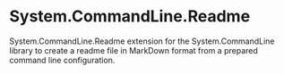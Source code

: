 # System.CommandLine.Readme

System.CommandLine.Readme extension for the System.CommandLine library to create a readme file in MarkDown format from a prepared command line configuration.
